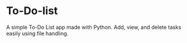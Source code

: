# To-Do-list
A simple To-Do List app made with Python. Add, view, and delete tasks easily using file handling.
